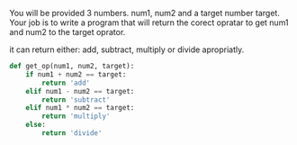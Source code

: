 You will be provided 3 numbers. num1, num2 and a target number target. Your job is to write a program that will return the corect opratar to get num1 and num2 to the target oprator.

it can return either: add, subtract, multiply or divide apropriatly.
```python
def get_op(num1, num2, target):
    if num1 + num2 == target:
        return 'add'
    elif num1 - num2 == target:
        return 'subtract'
    elif num1 * num2 == target:
        return 'multiply'
    else:
        return 'divide'
```
